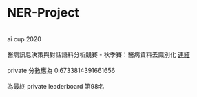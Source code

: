 # NER-Project
<br>ai cup 2020<br/>
<br>醫病訊息決策與對話語料分析競賽 - 秋季賽：醫病資料去識別化 [連結](https://aidea-web.tw/topic/d84fabf5-9adf-4e1d-808e-91fbd4e03e6d)<br/>
<br>private 分數應為 0.6733814391661656<br/>
<br>為最終 private leaderboard 第98名<br/>
